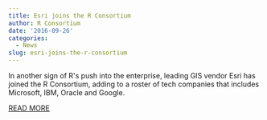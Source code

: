 ```yaml
---
title: Esri joins the R Consortium
author: R Consortium
date: '2016-09-26'
categories:
  - News
slug: esri-joins-the-r-consortium
---
```


In another sign of R's push into the enterprise, leading GIS vendor Esri has joined the R Consortium, adding to a roster of tech companies that includes Microsoft, IBM, Oracle and Google.

[READ MORE](http://www.computerworld.com/article/3123783/enterprise-applications/esri-joins-r-consortium.html)
